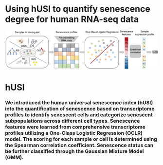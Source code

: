 # Using hUSI to quantify senescence degree for human RNA-seq data
![workflow](RM_fig1.png)
# hUSI
### We introduced the human universal senescence index (hUSI) into the quantification of senescence based on transcriptome profiles to identify senescent cells and categorize senescent subpopulations across different cell types. Senescence features were learned from comprehensive transcriptome profiles utilizing a One-Class Logistic Regression (OCLR) model. The scoring for each sample or cell is determined using the Spearman correlation coefficient. Senescence status can be further classified through the Gaussian Mixture Model (GMM).
## 